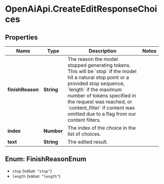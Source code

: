 # OpenAiApi.CreateEditResponseChoices

## Properties
Name | Type | Description | Notes
------------ | ------------- | ------------- | -------------
**finishReason** | **String** | The reason the model stopped generating tokens. This will be &#x60;stop&#x60; if the model hit a natural stop point or a provided stop sequence, &#x60;length&#x60; if the maximum number of tokens specified in the request was reached, or &#x60;content_filter&#x60; if content was omitted due to a flag from our content filters.  | 
**index** | **Number** | The index of the choice in the list of choices. | 
**text** | **String** | The edited result. | 

<a name="FinishReasonEnum"></a>
## Enum: FinishReasonEnum

* `stop` (value: `"stop"`)
* `length` (value: `"length"`)

